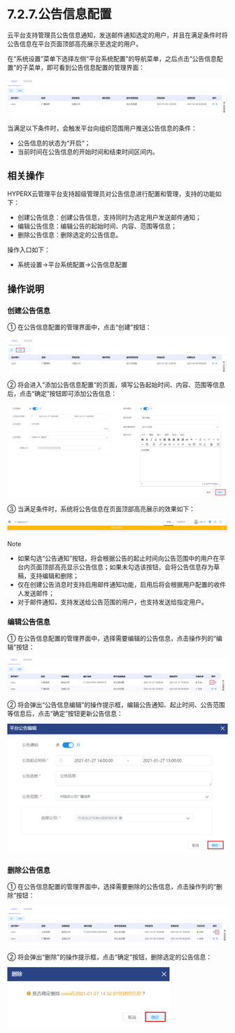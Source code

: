 # 7.2.7.公告信息配置

云平台支持管理员公告信息通知，发送邮件通知选定的用户，并且在满足条件时将公告信息在平台页面顶部高亮展示至选定的用户。

在“系统设置”菜单下选择左侧“平台系统配置”的导航菜单，之后点击“公告信息配置”的子菜单，即可看到公告信息配置的管理界面：

![image-20210127142629956](notice.assets/image-20210127142629956.png)

当满足以下条件时，会触发平台向组织范围用户推送公告信息的条件：

- 公告信息的状态为“开启“；
- 当前时间在公告信息的开始时间和结束时间区间内。

## 相关操作

HYPERX云管理平台支持超级管理员对公告信息进行配置和管理，支持的功能如下：

- 创建公告信息：创建公告信息，支持同时为选定用户发送邮件通知；
- 编辑公告信息：编辑公告的起始时间、内容、范围等信息；
- 删除公告信息：删除选定的公告信息。

操作入口如下：

- 系统设置→平台系统配置→公告信息配置

##  操作说明

### 创建公告信息

① 在公告信息配置的管理界面中，点击“创建”按钮：

![image-20210127142701803](notice.assets/image-20210127142701803.png)

② 将会进入”添加公告信息配置“的页面，填写公告起始时间、内容、范围等信息后，点击“确定”按钮即可添加公告信息：

![image-20210127143000066](notice.assets/image-20210127143000066.png)

③ 当满足条件时，系统将公告信息在页面顶部高亮展示的效果如下：

![image-20210127143115334](notice.assets/image-20210127143115334.png)

> [!NOTE]
>
> - 如果勾选“公告通知”按钮，将会根据公告的起止时间向公告范围中的用户在平台内页面顶部高亮显示公告信息；如果未勾选该按钮，会将公告信息存为草稿，支持编辑和删除；
> - 仅在创建公告消息时支持启用邮件通知功能，启用后将会根据用户配置的收件人发送邮件；
> - 对于邮件通知，支持发送给公告范围的用户，也支持发送给指定用户。

### 编辑公告信息

① 在公告信息配置的管理界面中，选择需要编辑的公告信息，点击操作列的“编辑”按钮：

![image-20210127143148279](notice.assets/image-20210127143148279.png)

② 将会弹出“公告信息编辑”的操作提示框，编辑公告通知、起止时间、公告范围等信息后，点击“确定”按钮更新公告信息：

<img src="notice.assets/image-20210127143211712.png" alt="image-20210127143211712" style="zoom:50%;" />

### 删除公告信息

① 在公告信息配置的管理界面中，选择需要删除的公告信息，点击操作列的“删除”按钮：

![image-20210127143234094](notice.assets/image-20210127143234094.png)

② 将会弹出“删除”的操作提示框，点击“确定”按钮，删除选定的公告信息：

<img src="notice.assets/image-20210127143258597.png" alt="image-20210127143258597" style="zoom:50%;" />